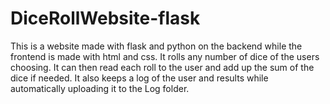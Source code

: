 # DiceRollWebsite-flask
This is a website made with flask and python on the backend while the frontend is made with html and css. It rolls any number of dice of the users choosing. It can then read each roll to the user and add up the sum of the dice if needed. It also keeps a log of the user and results while automatically uploading it to the Log folder.
